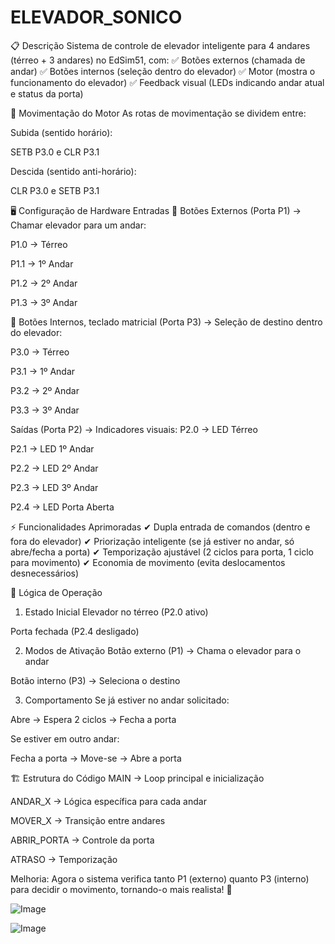 # ELEVADOR_SONICO

📋 Descrição
Sistema de controle de elevador inteligente para 4 andares (térreo + 3 andares) no EdSim51, com:
✅ Botões externos (chamada de andar)
✅ Botões internos (seleção dentro do elevador)
✅ Motor (mostra o funcionamento do elevador)
✅ Feedback visual (LEDs indicando andar atual e status da porta)

🔄 Movimentação do Motor
As rotas de movimentação se dividem entre:

Subida (sentido horário):

SETB P3.0 e CLR P3.1

Descida (sentido anti-horário):

CLR P3.0 e SETB P3.1

🖥️ Configuração de Hardware
Entradas
🔘 Botões Externos (Porta P1) → Chamar elevador para um andar:

P1.0 → Térreo

P1.1 → 1º Andar

P1.2 → 2º Andar

P1.3 → 3º Andar

🔘 Botões Internos, teclado matricial (Porta P3) → Seleção de destino dentro do elevador:

P3.0 → Térreo

P3.1 → 1º Andar

P3.2 → 2º Andar

P3.3 → 3º Andar

Saídas (Porta P2) → Indicadores visuais:
P2.0 → LED Térreo

P2.1 → LED 1º Andar

P2.2 → LED 2º Andar

P2.3 → LED 3º Andar

P2.4 → LED Porta Aberta

⚡ Funcionalidades Aprimoradas
✔ Dupla entrada de comandos (dentro e fora do elevador)
✔ Priorização inteligente (se já estiver no andar, só abre/fecha a porta)
✔ Temporização ajustável (2 ciclos para porta, 1 ciclo para movimento)
✔ Economia de movimento (evita deslocamentos desnecessários)

🔄 Lógica de Operação
1. Estado Inicial
Elevador no térreo (P2.0 ativo)

Porta fechada (P2.4 desligado)

2. Modos de Ativação
Botão externo (P1) → Chama o elevador para o andar

Botão interno (P3) → Seleciona o destino

3. Comportamento
Se já estiver no andar solicitado:

Abre → Espera 2 ciclos → Fecha a porta

Se estiver em outro andar:

Fecha a porta → Move-se → Abre a porta

🏗️ Estrutura do Código
MAIN → Loop principal e inicialização

ANDAR_X → Lógica específica para cada andar

MOVER_X → Transição entre andares

ABRIR_PORTA → Controle da porta

ATRASO → Temporização

Melhoria:
Agora o sistema verifica tanto P1 (externo) quanto P3 (interno) para decidir o movimento, tornando-o mais realista! 🚀


![Image](https://github.com/user-attachments/assets/09644312-1abe-40d8-a1cf-f3364e2f70cb)


![Image](https://github.com/user-attachments/assets/904e4a1c-f8ca-44c3-b4e7-c4993824f463)
